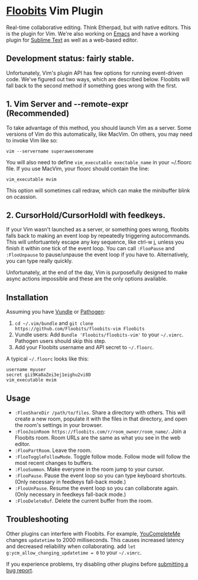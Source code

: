 # [Floobits](https://floobits.com/) Vim Plugin

Real-time collaborative editing. Think Etherpad, but with native editors. This is the plugin for Vim. We're also working on [Emacs](https://github.com/Floobits/floobits-emacs) and have a working plugin for [Sublime Text](https://github.com/Floobits/floobits-sublime) as well as a web-based editor.

## Development status: fairly stable.

Unfortunately, Vim's plugin API has few options for running event-driven code. We've figured out two ways, which are described below. Floobits will fall back to the second method if something goes wrong with the first.

## 1. Vim Server and --remote-expr (Recommended)

To take advantage of this method, you should launch Vim as a server.  Some versions of Vim do this automatically, like MacVim.  On others, you may need to invoke Vim like so:

`vim --servername superawesomename`

You will also need to define `vim_executable exectable_name` in your ~/.floorc file. If you use MacVim, your floorc should contain the line:

`vim_executable mvim`

This option will sometimes call redraw, which can make the minibuffer blink on ocassion.

## 2. CursorHold/CursorHoldI with feedkeys.

If your Vim wasn't launched as a server, or something goes wrong, floobits falls back to making an event loop by repeatedly triggering autocommands.
This will unfortuantely escape any key sequence, like ctrl-w j, unless you finish it within one tick of the event loop.  You can call  `:FlooPause` and `:FlooUnpause` to pause/unpause the event loop if you have to. Alternatively, you can type really quickly.

Unfortunately, at the end of the day, Vim is purposefully designed to make async actions impossible and these are the only options available.


## Installation

Assuming you have [Vundle](https://github.com/gmarik/vundle) or [Pathogen](https://github.com/tpope/vim-pathogen):

1. `cd ~/.vim/bundle` and `git clone https://github.com/Floobits/floobits-vim Floobits`
1. Vundle users: Add `Bundle 'Floobits/floobits-vim'` to your `~/.vimrc`. Pathogen users should skip this step.
1. Add your Floobits username and API secret to `~/.floorc`.

A typical `~/.floorc` looks like this:

    username myuser
    secret gii9Ka8aZei3ej1eighu2vi8D
    vim_executable mvim


## Usage

* `:FlooShareDir /path/to/files`. Share a directory with others. This will create a new room, populate it with the files in that directory, and open the room's settings in your browser.
* `:FlooJoinRoom https://floobits.com/r/room_owner/room_name/`. Join a Floobits room. Room URLs are the same as what you see in the web editor.
* `:FlooPartRoom`. Leave the room.
* `:FlooToggleFollowMode`. Toggle follow mode. Follow mode will follow the most recent changes to buffers.
* `:FlooSummon`. Make everyone in the room jump to your cursor.
* `:FlooPause`. Pause the event loop so you can type keyboard shortcuts. (Only necessary in feedkeys fall-back mode.)
* `:FlooUnPause`. Resume the event loop so you can collaborate again. (Only necessary in feedkeys fall-back mode.)
* `:FlooDeleteBuf`. Delete the current buffer from the room.


## Troubleshooting

Other plugins can interfere with Floobits. For example, [YouCompleteMe](https://github.com/Valloric/YouCompleteMe) changes `updatetime` to 2000 milliseconds. This causes increased latency and decreased reliability when collaborating. add `let g:ycm_allow_changing_updatetime = 0` to your `~/.vimrc`.

If you experience problems, try disabling other plugins before [submitting a bug report](https://github.com/Floobits/floobits-vim/issues).
